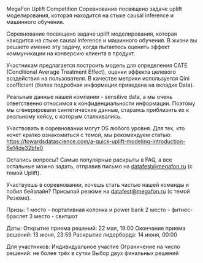 MegaFon Uplift Competition
Соревнование посвящено задаче uplift моделирования, которая находится на стыке causal inference и машинного обучения.


Соревнование посвящено задаче uplift моделирования, которая находится на стыке causal inference и машинного обучения. В жизни вы решаете именно эту задачу, когда пытаетесь оценить эффект коммуникации на конверсию клиента в продукт.

Участникам предлагается построить модель для определения CATE (Conditional Average Treatment Effect), оценки эффекта целевого воздействия на пользователя. В качестве метрики используется Qini coefficient (более подробная информация приведена на вкладке Data).

Реальные данные нашей компании - sensitive data, а мы очень ответственно относимся к конфиденциальности информации. Поэтому мы сгенерировали синтетические данные, стараясь приблизить их к реальному кейсу, с которым сталкивались.

Участвовать в соревновании могут DS любого уровня. Для тех, кто хочет кратко ознакомиться с темой, мы рекомендуем статью: https://towardsdatascience.com/a-quick-uplift-modeling-introduction-6e14de32bfe0

Остались вопросы? Самые популярные раскрыты в FAQ, а все остальные можно задать, отправив письмо на datafest@megafon.ru (с темой Uplift).

Участвуешь в соревновании, хочешь стать частью нашей команды и побил бейзлайн? Присылай резюме на datafest@megafon.ru (с темой Резюме). 

Призы:
1 место - портативная колонка и power bank
2 место - фитнес-браслет
3 место - свитшот

Даты:
Открытие приема решений: 22 мая, 19:00
Окончание приема решений: 13 июня, 23:59
Раскрытие лидерборда: 14 июня, 00:00

Для участников:
Индивидуальное участие
Ограничение на число решений: не более трёх в сутки
Выбор двух финальных решений
